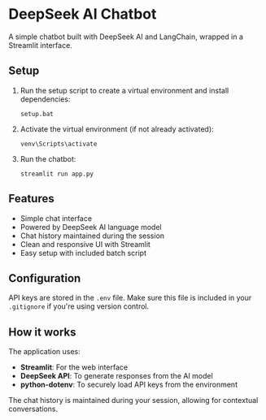 # DeepSeek AI Chatbot

A simple chatbot built with DeepSeek AI and LangChain, wrapped in a Streamlit interface.

## Setup

1. Run the setup script to create a virtual environment and install dependencies:
   ```
   setup.bat
   ```

2. Activate the virtual environment (if not already activated):
   ```
   venv\Scripts\activate
   ```

3. Run the chatbot:
   ```
   streamlit run app.py
   ```

## Features

- Simple chat interface
- Powered by DeepSeek AI language model
- Chat history maintained during the session
- Clean and responsive UI with Streamlit
- Easy setup with included batch script

## Configuration

API keys are stored in the `.env` file. Make sure this file is included in your `.gitignore` if you're using version control.

## How it works

The application uses:
- **Streamlit**: For the web interface
- **DeepSeek API**: To generate responses from the AI model
- **python-dotenv**: To securely load API keys from the environment

The chat history is maintained during your session, allowing for contextual conversations.

